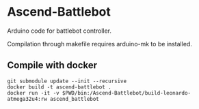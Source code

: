# Ascend-Battlebot
Arduino code for battlebot controller. 

Compilation through makefile requires arduino-mk to be installed.

## Compile with docker

```
git submodule update --init --recursive
docker build -t ascend-battlebot .
docker run -it -v $PWD/bin:/Ascend-Battlebot/build-leonardo-atmega32u4:rw ascend_battlebot
```

